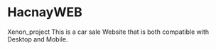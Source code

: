 # HacnayWEB
 Xenon_project
This is a car sale Website that is both compatible with Desktop and Mobile.
